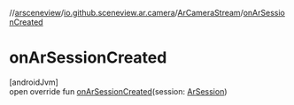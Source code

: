 //[arsceneview](../../../index.md)/[io.github.sceneview.ar.camera](../index.md)/[ArCameraStream](index.md)/[onArSessionCreated](on-ar-session-created.md)

# onArSessionCreated

[androidJvm]\
open override fun [onArSessionCreated](on-ar-session-created.md)(session: [ArSession](../../io.github.sceneview.ar.arcore/-ar-session/index.md))
